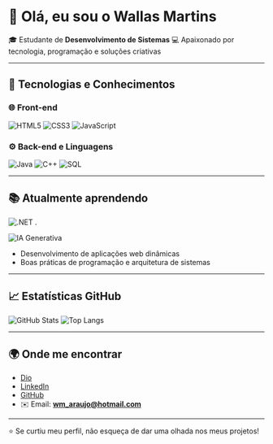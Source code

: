 # 👋 Olá, eu sou o Wallas Martins

🎓 Estudante de **Desenvolvimento de Sistemas**
💻 Apaixonado por tecnologia, programação e soluções criativas

---

## 🚀 Tecnologias e Conhecimentos

### 🌐 Front-end

![HTML5](https://img.shields.io/badge/HTML5-E34F26?style=for-the-badge\&logo=html5\&logoColor=white)
![CSS3](https://img.shields.io/badge/CSS3-1572B6?style=for-the-badge\&logo=css3\&logoColor=white)
![JavaScript](https://img.shields.io/badge/JavaScript-F7DF1E?style=for-the-badge\&logo=javascript\&logoColor=black)

### ⚙️ Back-end e Linguagens

![Java](https://img.shields.io/badge/Java-007396?style=for-the-badge\&logo=openjdk\&logoColor=white)
![C++](https://img.shields.io/badge/C++-00599C?style=for-the-badge\&logo=cplusplus\&logoColor=white)
![SQL](https://img.shields.io/badge/SQL-4479A1?style=for-the-badge\&logo=postgresql\&logoColor=white)

---

## 📚 Atualmente aprendendo

![.NET](https://img.shields.io/badge/.NET-512BD4?style=for-the-badge\&logo=dotnet\&logoColor=white) .

![IA Generativa](https://img.shields.io/badge/IA%20Generativa-000000?style=for-the-badge\&logo=openai\&logoColor=white)

* Desenvolvimento de aplicações web dinâmicas
* Boas práticas de programação e arquitetura de sistemas

---

## 📈 Estatísticas GitHub


![GitHub Stats](https://github-readme-stats.vercel.app/api?username=NrMagic\&show_icons=true\&theme=dracula)
![Top Langs](https://github-readme-stats.vercel.app/api/top-langs/?username=NrMagic\&layout=compact\&theme=dracula)


---

## 🌍 Onde me encontrar
* [Dio](https://web.dio.me/users/wm_araujo?tab=achievements)
* [LinkedIn](https://www.linkedin.com/in/wallas-martins-a56382164/)
* [GitHub](https://github.com/Nrmahic)
* ✉️ Email: **[wm_araujo@hotmail.com](mailto:wm_araujo@hotmail.com)**

---

⭐ Se curtiu meu perfil, não esqueça de dar uma olhada nos meus projetos!
